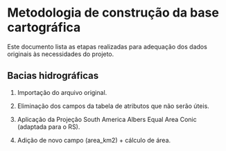 # Metodologia de construção da base cartográfica

Este documento lista as etapas realizadas para adequação dos dados originais às necessidades do projeto.

## Bacias hidrográficas

1. Importação do arquivo original.

2. Eliminação dos campos da tabela de atributos que não serão úteis.

3. Aplicação da Projeção South America Albers Equal Area Conic (adaptada para o RS).

4. Adição de novo campo (area_km2) + cálculo de área.